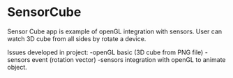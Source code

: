 # SensorCube

Sensor Cube app is example of openGL integration with sensors. User can watch 3D cube from all sides by rotate a device.

Issues developed in project:
-openGL basic (3D cube from PNG file)
-sensors event (rotation vector)
-sensors integration with openGL to animate object.
